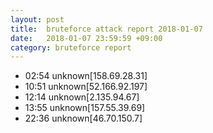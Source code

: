 ```yaml
---
layout: post
title:  bruteforce attack report 2018-01-07
date:   2018-01-07 23:59:59 +09:00
category: bruteforce report
---
```


* 02:54 unknown[158.69.28.31]
* 10:51 unknown[52.166.92.197]
* 12:14 unknown[2.135.94.67]
* 13:55 unknown[157.55.39.69]
* 22:36 unknown[46.70.150.7]
